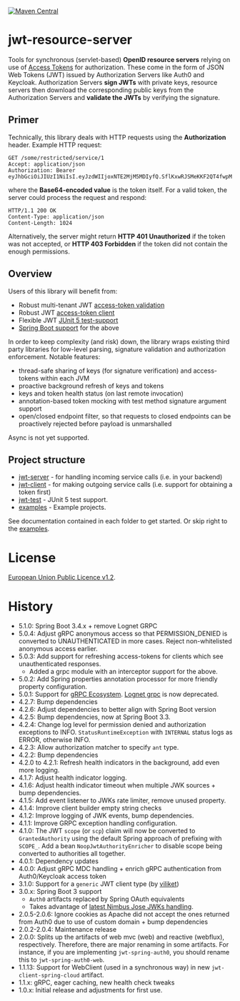 [![Maven Central](https://img.shields.io/maven-central/v/org.entur.jwt-rs/parent.svg)](https://mvnrepository.com/artifact/org.entur.jwt-rs)

# jwt-resource-server

Tools for synchronous (servlet-based) __OpenID resource servers__ relying on use of [Access Tokens]([https://auth0.com/docs/tokens/access-tokens](https://auth0.com/docs/tokens/access-tokens)) for authorization. These come in the form of JSON Web Tokens (JWT) issued by Authorization Servers like Auth0 and Keycloak. Authorization Servers __sign JWTs__ with private keys, resource servers then download the corresponding public keys from the Authorization Servers and __validate the JWTs__ by verifying the signature.

## Primer
Technically, this library deals with HTTP requests using the __Authorization__ header. Example HTTP request:

``` 
GET /some/restricted/service/1
Accept: application/json
Authorization: Bearer eyJhbGciOiJIUzI1NiIsI.eyJzdWIIjoxNTE2MjM5MDIyfQ.SflKxwRJSMeKKF2QT4fwpM
```
where the __Base64-encoded value__ is the token itself. For a valid token, the server could process the request and respond:

```
HTTP/1.1 200 OK
Content-Type: application/json
Content-Length: 1024
```

Alternatively, the server might return __HTTP 401 Unauthorized__ if the token was not accepted, or __HTTP 403 Forbidden__ if the token did not contain the enough permissions. 

## Overview
Users of this library will benefit from:

 * Robust multi-tenant JWT [access-token validation](jwt-server)
 * Robust JWT [access-token client](jwt-client)
 * Flexible JWT [JUnit 5 test-support](jwt-test)
 * [Spring Boot support](jwt-server) for the above

In order to keep complexity (and risk) down, the library wraps existing third party libraries for low-level parsing, signature validation and authorization enforcement. Notable features:

 * thread-safe sharing of keys (for signature verification) and access-tokens within each JVM
 * proactive background refresh of keys and tokens
 * keys and token health status (on last remote invocation)
 * annotation-based token mocking with test method signature argument support
 * open/closed endpoint filter, so that requests to closed endpoints can be proactively rejected before payload is unmarshalled

Async is not yet supported.

## Project structure

 * [jwt-server] - for handling incoming service calls (i.e. in your backend)
 * [jwt-client] - for making outgoing service calls (i.e. support for obtaining a token first)
 * [jwt-test] - JUnit 5 test support.
 * [examples] - Example projects.

See documentation contained in each folder to get started. Or skip right to the [examples](examples). 

# License
[European Union Public Licence v1.2](https://eupl.eu/).

# History
 - 5.1.0: Spring Boot 3.4.x + remove Lognet GRPC 
 - 5.0.4: Adjust gRPC anonymous access so that PERMISSION_DENIED is converted to UNAUTHENTICATED in more cases. Reject non-whitelisted anonymous access earlier. 
 - 5.0.3: Add support for refreshing access-tokens for clients which see unauthenticated responses. 
   - Added a grpc module with an interceptor support for the above.
 - 5.0.2: Add Spring properties annotation processor for more friendly property configuration.
 - 5.0.1: Support for [gRPC Ecosystem](https://github.com/grpc-ecosystem). [Lognet grpc](https://github.com/LogNet/grpc-spring-boot-starter) is now deprecated.
 - 4.2.7: Bump dependencies
 - 4.2.6: Adjust dependencies to better align with Spring Boot version
 - 4.2.5: Bump dependencies, now at Spring Boot 3.3. 
 - 4.2.4: Change log level for permission denied and authorization exceptions to INFO. `StatusRuntimeException` with `INTERNAL` status logs as ERROR, otherwise INFO.
 - 4.2.3: Allow authorization matcher to specify `ant` type. 
 - 4.2.2: Bump dependencies
 - 4.2.0 to 4.2.1: Refresh health indicators in the background, add even more logging. 
 - 4.1.7: Adjust health indicator logging.
 - 4.1.6: Adjust health indicator timeout when multiple JWK sources + bump dependencies. 
 - 4.1.5: Add event listener to JWKs rate limiter, remove unused property. 
 - 4.1.4: Improve client builder empty string checks
 - 4.1.2: Improve logging of JWK events, bump dependencies.
 - 4.1.1: Improve GRPC exception handling configuration.
 - 4.1.0: The JWT `scope` (or `scp`) claim will now be converted to `GrantedAuthority` using the default Spring approach of prefixing with `SCOPE_`. Add a bean `NoopJwtAuthorityEnricher` to disable scope being converted to authorities all together.
 - 4.0.1: Dependency updates
 - 4.0.0: Adjust gRPC MDC handling + enrich gRPC authentication from Auth0/Keycloak access token
 - 3.1.0: Support for a `generic` JWT client type (by [viliket](https://github.com/viliket))
 - 3.0.x: Spring Boot 3 support
   - `Auth0` artifacts replaced by Spring OAuth equivalents 
   - Takes advantage of [latest Nimbus Jose JWKs handling](https://connect2id.com/products/nimbus-jose-jwt/examples/enhanced-jwk-retrieval).
 - 2.0.5-2.0.6: Ignore cookies as Apache did not accept the ones returned from Auth0 due to use of custom domain + bump dependencies
 - 2.0.2-2.0.4: Maintenance release
 - 2.0.0: Splits up the artifacts of web mvc (web) and reactive (webflux), respectively. Therefore, there are major renaming in some artifacts. For instance, if you are implementing `jwt-spring-auth0`, you should rename this to `jwt-spring-auth0-web`. 
 - 1.1.13: Support for WebClient (used in a synchronous way) in new `jwt-client-spring-cloud` artifact.
 - 1.1.x: gRPC, eager caching, new health check tweaks
 - 1.0.x: Initial release and adjustments for first use. 

[jwk]:                    jwt-server/jwk
[jwt-verifier]:           jwt-server/jwk-verifier
[jwt-server]:             jwt-server
[jwt-client]:             jwt-client
[jwt-test]:               jwt-test
[java-jwt]:               https://github.com/auth0/java-jwt
[examples]:               examples

